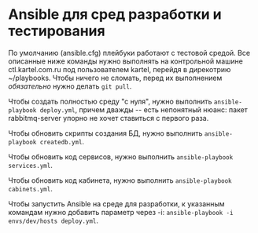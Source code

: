 # Ansible для сред разработки и тестирования

По умолчанию (ansible.cfg) плейбуки работают с тестовой средой. Все описанные ниже команды нужно выполнять на контрольной машине ctl.kartel.com.ru под пользователем kartel, перейдя в дирекотрию ~/playbooks. Чтобы ничего не сломать, перед их выполнением *обязательно* нужно делать ```git pull```.

Чтобы создать полностью среду "с нуля", нужно выполнить ```ansible-playbook deploy.yml```, причем дважды -- есть непонятный нюанс: пакет rabbitmq-server упорно не хочет ставиться с первого раза.

Чтобы обновить скрипты создания БД, нужно выполнить ```ansible-playbook createdb.yml```.

Чтобы обновить код сервисов, нужно выполнить ```ansible-playbook services.yml```.

Чтобы обновить код кабинета, нужно выполнить ```ansible-playbook cabinets.yml```.

Чтобы запустить Ansible на среде для разработки, к указанным командам нужно добавить параметр через -i: ```ansible-playbook -i envs/dev/hosts deploy.yml```.
